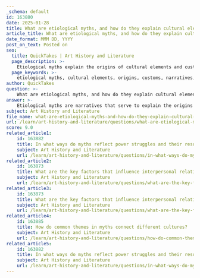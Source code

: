 ```yaml
---
_schema: default
id: 163880
date: 2025-01-28
title: What are etiological myths, and how do they explain cultural elements?
article_title: What are etiological myths, and how do they explain cultural elements?
date_format: MMM DD, YYYY
post_on_text: Posted on
seo:
  title: QuickTakes | Art History and Literature
  page_description: >-
    Etiological myths explain the origins of cultural elements and customs through narratives that connect them to divine actions and historical events, reflecting the beliefs and values of ancient societies.
  page_keywords: >-
    etiological myths, cultural elements, origins, customs, narratives, mythology, Apollo, Daphne, laurel tree, Prometheus, fire, divine actions, cultural beliefs, societal norms, ancient societies
author: QuickTakes
question: >-
    What are etiological myths, and how do they explain cultural elements?
answer: >-
    Etiological myths are narratives that serve to explain the origins of specific phenomena, customs, or names within a culture. These myths often provide a backstory that connects contemporary practices or natural features to divine actions or significant events in the past. They are crucial for understanding the worldview of ancient societies, as they reflect cultural beliefs and values.\n\nFor instance, the myth of Apollo and Daphne illustrates the creation of the laurel tree. In this story, Daphne transforms into the tree to escape Apollo, thereby linking the laurel tree to themes of pursuit and transformation. Similarly, the myth of Prometheus explains the origin of fire, emphasizing its significance to humanity while also highlighting themes of sacrifice and rebellion against divine authority.\n\nEtiological myths not only explain the origins of various cultural elements but also reinforce the relationship between the divine and the mundane. They often serve to validate customs and rituals by attributing them to the actions of gods or legendary figures, thus embedding these practices within a larger narrative framework that enhances their cultural significance.\n\nIn summary, etiological myths are essential for understanding how ancient cultures interpreted their world, as they provide insights into the origins of customs, natural features, and societal norms, linking them to the actions of deities and legendary heroes.
subject: Art History and Literature
file_name: what-are-etiological-myths-and-how-do-they-explain-cultural-elements.md
url: /learn/art-history-and-literature/questions/what-are-etiological-myths-and-how-do-they-explain-cultural-elements
score: 9.0
related_article1:
    id: 163882
    title: In what ways do myths reflect power struggles and their resolutions?
    subject: Art History and Literature
    url: /learn/art-history-and-literature/questions/in-what-ways-do-myths-reflect-power-struggles-and-their-resolutions
related_article2:
    id: 163873
    title: What are the key factors that influence interpersonal relationships among Greek gods?
    subject: Art History and Literature
    url: /learn/art-history-and-literature/questions/what-are-the-key-factors-that-influence-interpersonal-relationships-among-greek-gods
related_article3:
    id: 163873
    title: What are the key factors that influence interpersonal relationships among Greek gods?
    subject: Art History and Literature
    url: /learn/art-history-and-literature/questions/what-are-the-key-factors-that-influence-interpersonal-relationships-among-greek-gods
related_article4:
    id: 163885
    title: How do common themes in myths connect different cultures?
    subject: Art History and Literature
    url: /learn/art-history-and-literature/questions/how-do-common-themes-in-myths-connect-different-cultures
related_article5:
    id: 163882
    title: In what ways do myths reflect power struggles and their resolutions?
    subject: Art History and Literature
    url: /learn/art-history-and-literature/questions/in-what-ways-do-myths-reflect-power-struggles-and-their-resolutions
---
```


&nbsp;